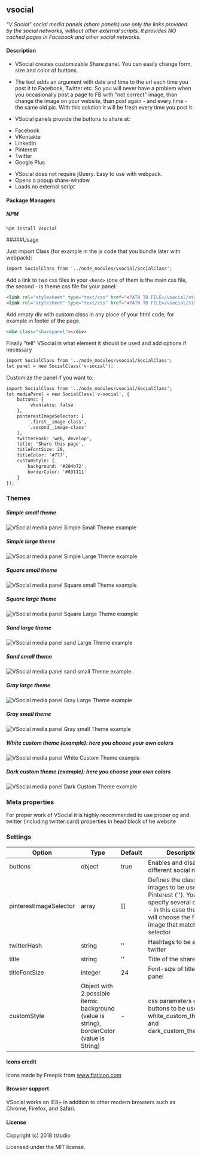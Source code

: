 vsocial
-------

_"V Social" social media panels (share panels) use only the links provided by the social networks, without other external scripts. It provides NO cached pages in Facebook and other social networks._

#### Description

* VSocial creates customizable Share panel. You can easily change form, size and color of buttons.
* The tool adds an argument with date and time to the url each time you post it to Facebook, Twitter etc. So you will never have a problem when you occasionally post a page to FB with "not correct" image, than change the image on your website, than post again - and every time - the same old pic. With this solution it will be fresh every time you post it.

* VSocial panels provide the buttons to share at:

- Facebook
- VKontakte
- LinkedIn
- Pinterest
- Twitter
- Google Plus

* VSocial does not require jQuery. Easy to use with webpack.
* Opens a popup share-window
* Loads no external script

#### Package Managers

##### NPM

```sh
npm install vsocial
```

#####Usage

Just import Class (for example in the js code that you bundle later with webpack):

```html
import SocialClass from '../node_modules/vsocial/SocialClass';
```

Add a link to two css files in your `<head>` (one of them is the main css file, the second - is theme css file for your panel:

```html
<link rel="stylesheet" type="text/css" href="<PATH TO FILE>/vsocial/style.css" media="all">
<link rel="stylesheet" type="text/css" href="<PATH TO FILE>/vsocial/simple_small_theme.css" media="all">
```

Add empty div with custom class in any place of your html code, for example in footer of the page.

```html
<div class="sharepanel"></div>
```

Finally "tell" VSocial in what element it should be used and add options if necessary
```html
import SocialClass from '../node_modules/vsocial/SocialClass';
let panel = new SocialClass('v-social');
```

Customize the panel if you want to:
```html
import SocialClass from '../node_modules/vsocial/SocialClass';
let mediaPanel = new SocialClass('v-social', {
    buttons: {
         vkontakte: false
    },
    pinterestImageSelector: [
        '.first__image-class',
        '.second__image-class'
    ],
    twitterHash: 'web, develop',
    title: 'Share this page',
    titleFontSize: 20,
    titleColor: '#777',
    customStyle: {
        background: '#204b72',
        borderColor: '#831111'
    }
});
```

### Themes

##### Simple small theme

<img src="https://terina-studio.com/sites/default/files/images/vsocial/simple_small.png" alt="VSocial media panel Simple Small Theme example" />

##### Simple large theme

<img src="https://terina-studio.com/sites/default/files/images/vsocial/simple_large.png" alt="VSocial media panel Simple Large Theme example" />

##### Square small theme

<img src="https://terina-studio.com/sites/default/files/images/vsocial/square_small.png" alt="VSocial media panel Square small Theme example" />

##### Square large theme

<img src="http://terina-studio.com/sites/default/files/images/vsocial/square_large.png" alt="VSocial media panel Square Large Theme example" />

##### Sand large theme

<img src="http://terina-studio.com/sites/default/files/images/vsocial/sand_large.png" alt="VSocial media panel sand Large Theme example" />

##### Sand small theme

<img src="http://terina-studio.com/sites/default/files/images/vsocial/sand_small.png" alt="VSocial media panel sand small Theme example" />

##### Gray large theme

<img src="http://terina-studio.com/sites/default/files/images/vsocial/gray_large.png" alt="VSocial media panel Gray Large Theme example" />

##### Gray small theme

<img src="http://terina-studio.com/sites/default/files/images/vsocial/gray_small.png" alt="VSocial media panel Gray small Theme example" />

##### White custom theme (example): here you choose your own colors

<img src="http://terina-studio.com/sites/default/files/images/vsocial/white_custom.png" alt="VSocial media panel White Custom Theme example" />

##### Dark custom theme (example): here you choose your own colors

<img src="http://terina-studio.com/sites/default/files/images/vsocial/dark_custom.png" alt="VSocial media panel Dark Custom Theme example" />

### Meta properties

For proper work of VSocial it is highly recommended to use proper og and twitter (including twitter:card) properties in head block of he website

### Settings

Option | Type | Default | Description
------ | ---- | ------- | -----------
buttons | object | true | Enables and disables different social networks
pinterestImageSelector | array | [] | Defines the classes of images to be used for Pinterest ('<img src="" class="first__image-class">'). You can specify several classes - in this case the system will choose the first image that matches the selector
twitterHash | string | '' | Hashtags to be added to twitter
title | string | '' | Title of the share panel
titleFontSize | integer | 24 | Font-size of title of the panel
customStyle | Object with 2 possible items: background (value is string), borderColor (value is String) | - | css parameters of the buttons to be used with white_custom_theme.css and dark_custom_theme.css

#### Icons credit

Icons made by Freepik from www.flaticon.com

#### Browser support

VSocial works on IE8+ in addition to other modern browsers such as Chrome, Firefox, and Safari.

#### License

Copyright (c) 2018 tstudio

Licensed under the MIT license.
